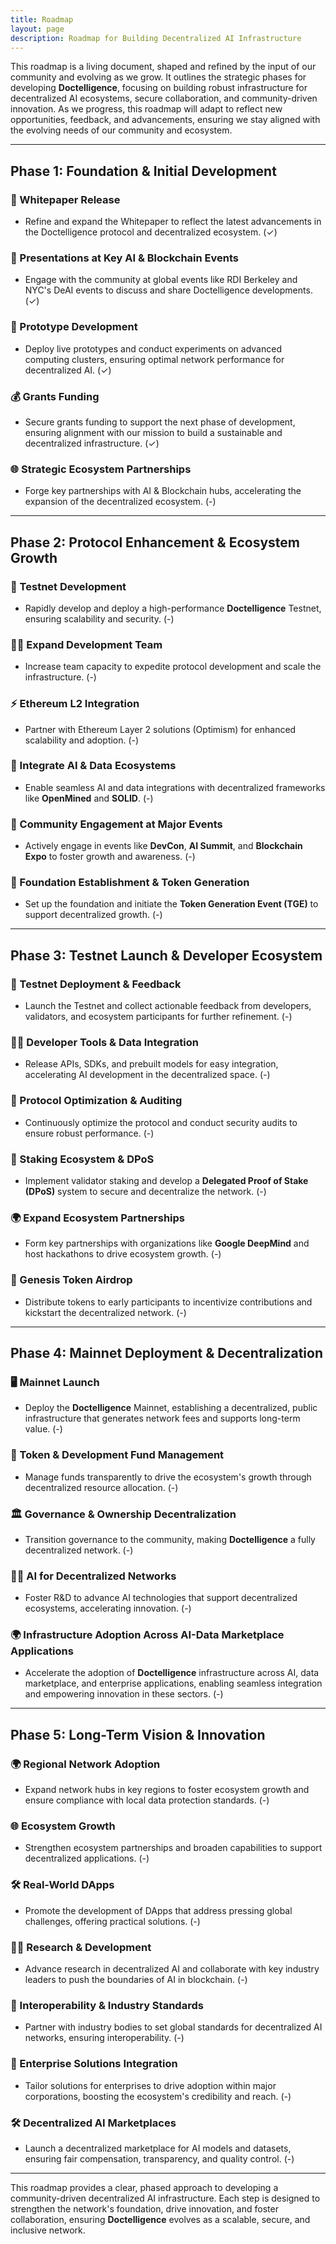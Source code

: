 ```yaml
---
title: Roadmap
layout: page
description: Roadmap for Building Decentralized AI Infrastructure
---
```


This roadmap is a living document, shaped and refined by the input of our community and evolving as we grow. It outlines the strategic phases for developing **Doctelligence**, focusing on building robust infrastructure for decentralized AI ecosystems, secure collaboration, and community-driven innovation. As we progress, this roadmap will adapt to reflect new opportunities, feedback, and advancements, ensuring we stay aligned with the evolving needs of our community and ecosystem.

---

## Phase 1: Foundation & Initial Development

### 📄 Whitepaper Release
- Refine and expand the Whitepaper to reflect the latest advancements in the Doctelligence protocol and decentralized ecosystem. (✓)

### 📅 Presentations at Key AI & Blockchain Events
- Engage with the community at global events like RDI Berkeley and NYC's DeAI events to discuss and share Doctelligence developments. (✓)

### 🧪 Prototype Development
- Deploy live prototypes and conduct experiments on advanced computing clusters, ensuring optimal network performance for decentralized AI. (✓)

### 💰 Grants Funding
- Secure grants funding to support the next phase of development, ensuring alignment with our mission to build a sustainable and decentralized infrastructure. (✓)

### 🌐 Strategic Ecosystem Partnerships
- Forge key partnerships with AI & Blockchain hubs, accelerating the expansion of the decentralized ecosystem. (-)

---

## Phase 2: Protocol Enhancement & Ecosystem Growth

### 🔗 Testnet Development
- Rapidly develop and deploy a high-performance **Doctelligence** Testnet, ensuring scalability and security. (-)

### 👩‍💻 Expand Development Team
- Increase team capacity to expedite protocol development and scale the infrastructure. (-)

### ⚡ Ethereum L2 Integration
- Partner with Ethereum Layer 2 solutions (Optimism) for enhanced scalability and adoption. (-)

### 🤖 Integrate AI & Data Ecosystems
- Enable seamless AI and data integrations with decentralized frameworks like **OpenMined** and **SOLID**. (-)

### 📅 Community Engagement at Major Events
- Actively engage in events like **DevCon**, **AI Summit**, and **Blockchain Expo** to foster growth and awareness. (-)

### 🏢 Foundation Establishment & Token Generation
- Set up the foundation and initiate the **Token Generation Event (TGE)** to support decentralized growth. (-)

---

## Phase 3: Testnet Launch & Developer Ecosystem

### 🚀 Testnet Deployment & Feedback
- Launch the Testnet and collect actionable feedback from developers, validators, and ecosystem participants for further refinement. (-)

### 🧑‍💻 Developer Tools & Data Integration
- Release APIs, SDKs, and prebuilt models for easy integration, accelerating AI development in the decentralized space. (-)

### 🔧 Protocol Optimization & Auditing
- Continuously optimize the protocol and conduct security audits to ensure robust performance. (-)

### 🔗 Staking Ecosystem & DPoS
- Implement validator staking and develop a **Delegated Proof of Stake (DPoS)** system to secure and decentralize the network. (-)

### 🌍 Expand Ecosystem Partnerships
- Form key partnerships with organizations like **Google DeepMind** and host hackathons to drive ecosystem growth. (-)

### 🎉 Genesis Token Airdrop
- Distribute tokens to early participants to incentivize contributions and kickstart the decentralized network. (-)

---

## Phase 4: Mainnet Deployment & Decentralization

### 🖥️ Mainnet Launch
- Deploy the **Doctelligence** Mainnet, establishing a decentralized, public infrastructure that generates network fees and supports long-term value. (-)

### 💸 Token & Development Fund Management
- Manage funds transparently to drive the ecosystem's growth through decentralized resource allocation. (-)

### 🏛️ Governance & Ownership Decentralization
- Transition governance to the community, making **Doctelligence** a fully decentralized network. (-)

### 🧑‍🔬 AI for Decentralized Networks
- Foster R&D to advance AI technologies that support decentralized ecosystems, accelerating innovation. (-)

### 🌍 Infrastructure Adoption Across AI-Data Marketplace Applications
- Accelerate the adoption of **Doctelligence** infrastructure across AI, data marketplace, and enterprise applications, enabling seamless integration and empowering innovation in these sectors. (-)

---

## Phase 5: Long-Term Vision & Innovation

### 🌍 Regional Network Adoption
- Expand network hubs in key regions to foster ecosystem growth and ensure compliance with local data protection standards. (-)

### 🌐 Ecosystem Growth
- Strengthen ecosystem partnerships and broaden capabilities to support decentralized applications. (-)

### 🛠️ Real-World DApps
- Promote the development of DApps that address pressing global challenges, offering practical solutions. (-)

### 🧑‍🔬 Research & Development
- Advance research in decentralized AI and collaborate with key industry leaders to push the boundaries of AI in blockchain. (-)

### 🔗 Interoperability & Industry Standards
- Partner with industry bodies to set global standards for decentralized AI networks, ensuring interoperability. (-)

### 🏢 Enterprise Solutions Integration
- Tailor solutions for enterprises to drive adoption within major corporations, boosting the ecosystem's credibility and reach. (-)

### 🛠️ Decentralized AI Marketplaces
- Launch a decentralized marketplace for AI models and datasets, ensuring fair compensation, transparency, and quality control. (-)

---

This roadmap provides a clear, phased approach to developing a community-driven decentralized AI infrastructure. Each step is designed to strengthen the network's foundation, drive innovation, and foster collaboration, ensuring **Doctelligence** evolves as a scalable, secure, and inclusive network.
